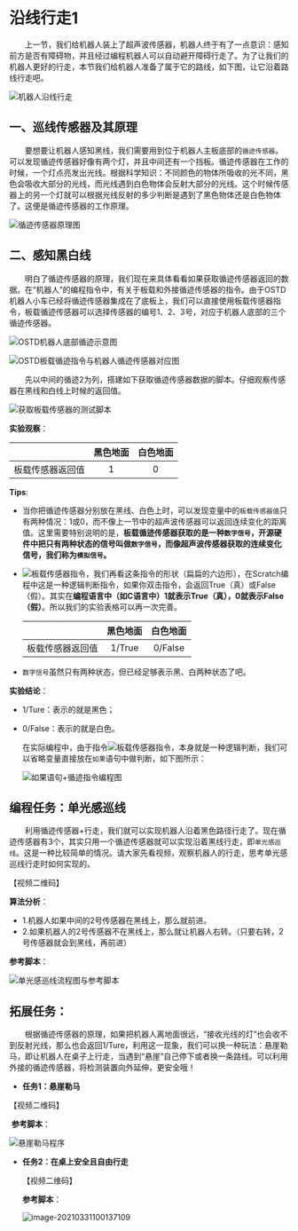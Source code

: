 # 沿线行走1
&emsp;&emsp;上一节，我们给机器人装上了超声波传感器，机器人终于有了一点意识：感知前方是否有障碍物，并且经过编程机器人可以自动避开障碍行走了。为了让我们的机器人更好的行走，本节我们给机器人准备了属于它的路线，如下图，让它沿着路线行走吧。

![机器人沿线行走](https://gitee.com/wansq0211/markdownImg/raw/master/img/20210331084326.png)

## 一、巡线传感器及其原理
&emsp;&emsp;要想要让机器人感知黑线，我们需要用到位于机器人主板底部的`循迹传感器`。可以发现循迹传感器好像有两个灯，并且中间还有一个挡板。循迹传感器在工作的时候，一个灯点亮发出光线。根据科学知识：不同颜色的物体所吸收的光不同，黑色会吸收大部分的光线，而光线遇到白色物体会反射大部分的光线。这个时候传感器上的另一个灯就可以根据光线反射的多少判断是遇到了黑色物体还是白色物体了。这便是循迹传感器的工作原理。

![循迹传感器原理图](https://gitee.com/wansq0211/markdownImg/raw/master/img/20210331084538.png)

## 二、感知黑白线
&emsp;&emsp;明白了循迹传感器的原理，我们现在来具体看看如果获取循迹传感器返回的数据。在“机器人”的编程指令中，有关于板载和外接循迹传感器的指令。由于OSTD机器人小车已经将循迹传感器集成在了底板上，我们可以直接使用板载传感器指令，板载循迹传感器可以选择传感器的编号1、2、3号，对应于机器人底部的三个循迹传感器。

![OSTD机器人底部循迹示意图](https://gitee.com/wansq0211/markdownImg/raw/master/img/20210331085641.png)

![OSTD板载循迹指令与机器人循迹传感器对应图](https://gitee.com/wansq0211/markdownImg/raw/master/img/20210331085759.png)

&emsp;&emsp;先以中间的循迹2为列，搭建如下获取循迹传感器数据的脚本。仔细观察传感器在黑线和白线上时候的返回值。

![获取板载传感器的测试脚本](https://gitee.com/wansq0211/markdownImg/raw/master/img/20210331090818.png)

**实验观察**：

|                  | 黑色地面 | 白色地面 |
| :--------------: | :------: | :------: |
| 板载传感器返回值 |    1     |    0     |

**Tips**:

* 当你把循迹传感器分别放在黑线、白色上时，可以发现变量中的`板载传感器值`只有两种情况：1或0，而不像上一节中的超声波传感器可以返回连续变化的距离值。这里需要特别说明的是，**板载循迹传感器获取的是一种`数字信号`，开源硬件中把只有两种状态的信号叫做`数字信号`，而像超声波传感器获取的连续变化信号，我们称为`模拟信号`。**

* ![板载传感器指令](https://gitee.com/wansq0211/markdownImg/raw/master/img/20210331092223.png)，我们再看这条指令的形状（扁扁的六边形），在Scratch编程中这是一种逻辑判断指令，如果你双击指令，会返回True（真）或False（假）。其实在**编程语言中（如C语言中）1就表示True（真），0就表示False（假）**。所以我们的实验表格可以再一次完善。

  |                  | 黑色地面 | 白色地面 |
  | :--------------: | :------: | :------: |
  | 板载传感器返回值 |  1/True  | 0/False  |

* `数字信号`虽然只有两种状态，但已经足够表示黑、白两种状态了吧。

**实验结论**：

* 1/Ture：表示的就是黑色；

* 0/False：表示的就是白色。

  在实际编程中，由于指令![板载传感器指令](https://gitee.com/wansq0211/markdownImg/raw/master/img/20210331092223.png)，本身就是一种逻辑判断，我们可以省略变量直接放在`如果`语句中做判断，如下图所示：

  ![如果语句+循迹指令编程图](https://gitee.com/wansq0211/markdownImg/raw/master/img/20210331094027.png)



## 编程任务：单光感巡线
&emsp;&emsp;利用循迹传感器+行走，我们就可以实现机器人沿着黑色路径行走了。现在循迹传感器有3个，其实只用一个循迹传感器就可以实现沿着黑线行走，即`单光感巡线`。这是一种比较简单的情况。请大家先看视频，观察机器人的行走，思考单光感巡线行走时如何实现的。

【视频二维码】

**算法分析**：

* 1.机器人如果中间的2号传感器在黑线上，那么就前进。
* 2.如果机器人的2号传感器不在黑线上，那么就让机器人右转。（只要右转，2号传感器就会到黑线，再前进）

**参考脚本**：

![单光感巡线流程图与参考脚本](https://gitee.com/wansq0211/markdownImg/raw/master/img/20210331094949.png)


## 拓展任务：
&emsp;&emsp;根据循迹传感器的原理，如果把机器人离地面很远，“接收光线的灯”也会收不到反射光线，那么也会返回1/Ture，利用这一现象，我们可以换一种玩法：悬崖勒马，即让机器人在桌子上行走，当遇到“悬崖”自己停下或者换一条路线。可以利用外接的循迹传感器，将检测装置向外延伸，更安全哦！

* **任务1：悬崖勒马**

【视频二维码】

​	**参考脚本**：

![悬崖勒马程序](https://gitee.com/wansq0211/markdownImg/raw/master/img/20210331095935.png)

* **任务2：在桌上安全且自由行走**

  【视频二维码】

  **参考脚本**：

  ![image-20210331100137109](https://gitee.com/wansq0211/markdownImg/raw/master/img/20210331100137.png)

